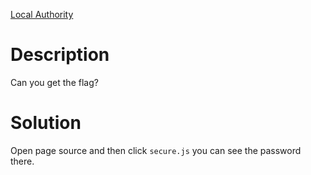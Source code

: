 [Local Authority](https://play.picoctf.org/practice/challenge/278?category=1&page=1)

# Description
Can you get the flag?

# Solution

Open page source and then click `secure.js` you can see the password there.
